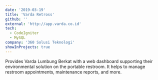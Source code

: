 ```yaml
---
date: '2019-03-19'
title: 'Varda Retross'
github: ''
external: 'http://app.varda.co.id'
tech:
  - CodeIgniter
  - MySQL
company: '360 Solusi Teknologi'
showInProjects: true
---
```


Provides Varda Lumbung Berkat with a web dashboard supporting their environmental solution on the portable restroom. It helps to manage restroom appointments, maintenance reports, and more.

